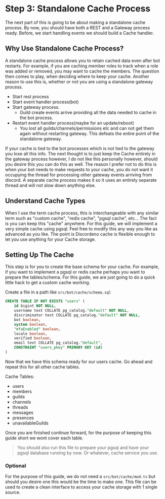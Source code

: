 # Step 3: Standalone Cache Process

The next part of this is going to be about making a standalone cache process. By now, you should have both a REST and a Gateway process ready. Before, we start handling events we should build a Cache handler.

## Why Use Standalone Cache Process?

A standalone cache process allows you to retain cached data even after bot restarts. For example, if you are caching member roles to track when a role was added or removed, you may want to cache the members. The question then comes to play, when deciding where to keep your cache. Another reason to use this is, whether or not you are using a standalone gateway process.

- Start rest process
- Start event handler process(bot)
- Start gateway process.
    - Guild create events arrive providing all the data needed to cache in the bot process.
- Restart event handler process(maybe for an update/reboot)
    - You lost all guilds/channels/permissions etc and can not get them again without restarting gateway. This defeats the entire point of the standalone gateway.

If your cache is tied to the bot processes which is not tied to the gateway you lose all this info. The next thought is to just keep the Cache entirely in the gateway process however, I do not like this personally however, should you desire this you can do this as well. The reason I prefer not to do this is when your bot needs to make requests to your cache, you do not want it occupying the thread for processing other gateway events arriving from discord. A separate cache process makes it so it uses an entirely separate thread and will not slow down anything else.

## Understand Cache Types

When I use the term cache process, this is interchangeable with any similar term such as "custom cache", "redis cache", "pgsql cache", etc... The fact is you can keep this "cache" anywhere. For this guide, we will implement a very simple cache using pgsql. Feel free to modify this any way you like as advanced as you like. The point is Discordeno cache is flexible enough to let you use anything for your Cache storage.

## Setting Up The Cache

This step is for you to create the base schema for your cache. For example, if you want to implement a pgsql or redis cache perhaps you want to prepare the tables/schema. For this guide, we are just going to do a quick little hack to get a custom cache working.

Create a file in a path like `src/bot/cache/schema.sql`

```sql
CREATE TABLE IF NOT EXISTS "users" (
    id bigint NOT NULL,
    username text COLLATE pg_catalog."default" NOT NULL,
    discriminator text COLLATE pg_catalog."default" NOT NULL,
    bot boolean,
    system boolean,
    "mfaEnabled" boolean,
    locale boolean,
    verified boolean,
    email text COLLATE pg_catalog."default",
    CONSTRAINT "users_pkey" PRIMARY KEY (id)
)
```

Now that we have this schema ready for our users cache. Go ahead and repeat this for all other cache tables.

Cache Tables:

- users
- members
- guilds
- channels
- threads
- messages
- presences
- unavailableGuilds

Once you are finished continue forward, for the purpose of keeping this guide short we wont cover each table.

> You should also run this file to prepare your pgsql and have your pgsql database running by now. Or whatever, cache service you use.

### Optional

For the purpose of this guide, we do not need a `src/bot/cache/mod.ts` but should you desire one this would be the time to make one. This file can be used to create a clean interface to access your cache storage with 1 single source. 